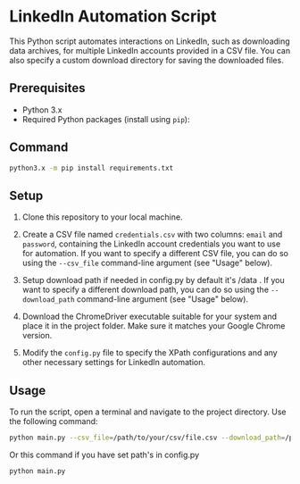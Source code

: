 # LinkedIn Automation Script

This Python script automates interactions on LinkedIn, such as downloading data archives, for multiple LinkedIn accounts provided in a CSV file. You can also specify a custom download directory for saving the downloaded files.

## Prerequisites

- Python 3.x
- Required Python packages (install using `pip`):

## Command
```bash
python3.x -m pip install requirements.txt
```
## Setup

1. Clone this repository to your local machine.

2. Create a CSV file named `credentials.csv` with two columns: `email` and `password`, containing the LinkedIn account credentials you want to use for automation. If you want to specify a different CSV file, you can do so using the `--csv_file` command-line argument (see "Usage" below).

3. Setup download path if needed in config.py by default it's /data . If you want to specify a different download path, you can do so using the `--download_path` command-line argument (see "Usage" below).

4. Download the ChromeDriver executable suitable for your system and place it in the project folder. Make sure it matches your Google Chrome version.

5. Modify the `config.py` file to specify the XPath configurations and any other necessary settings for LinkedIn automation.

## Usage

To run the script, open a terminal and navigate to the project directory. Use the following command:

```bash
python main.py --csv_file=/path/to/your/csv/file.csv --download_path=/path/to/your/download/directory
```
Or this command if you have set path's in config.py

```bash
python main.py
```
